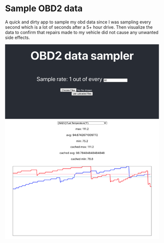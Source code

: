 # Sample OBD2 data

A quick and dirty app to sample my obd data since I was sampling every second which is a lot of seconds after a 5+ hour drive. Then visualize the data to confirm that repairs made to my vehicle did not cause any unwanted side effects.

![screenshot](https://raw.githubusercontent.com/cshell7/sample-obd-data/master/screenshots/01.png)
